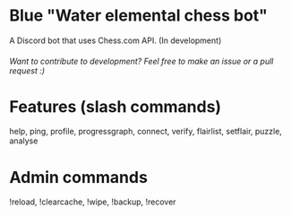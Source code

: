 # Blue "Water elemental chess bot"
A Discord bot that uses Chess.com API. (In development)

<h6>Want to contribute to development? Feel free to make an issue or a pull request :)</h6>

# Features (slash commands)

help, ping, profile, progressgraph, connect, verify, flairlist, setflair, puzzle, analyse

# Admin commands

!reload, !clearcache, !wipe, !backup, !recover
